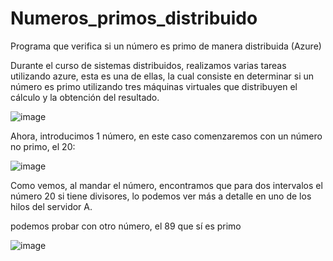 # Numeros_primos_distribuido
Programa que verifica si un número es primo de manera distribuida (Azure)

Durante el curso de sistemas distribuidos, realizamos varias tareas utilizando azure, esta es una de ellas, la cual consiste en determinar si un número es primo utilizando tres máquinas virtuales que distribuyen el cálculo y la obtención del resultado.

![image](https://github.com/AngelVelascoH/Numeros_primos_distribuido/assets/86260733/4fedce23-74eb-43f2-a514-fcac8f4e7a71)

Ahora, introducimos 1 número, en este caso comenzaremos con
un número no primo, el 20:

![image](https://github.com/AngelVelascoH/Numeros_primos_distribuido/assets/86260733/e3937e0f-1330-482e-9018-f383c92025e5)

Como vemos, al mandar el número, encontramos que para dos
intervalos el número 20 si tiene divisores, lo podemos ver
más a detalle en uno de los hilos del servidor A.


podemos probar con otro número, el 89 que sí es primo

![image](https://github.com/AngelVelascoH/Numeros_primos_distribuido/assets/86260733/5297f6f8-e1c9-4a5e-99cf-4896fd3b1fda)







